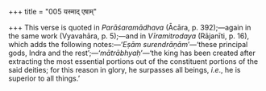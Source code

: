+++
title = "005 यस्माद् एषाम्"

+++
This verse is quoted in *Parāśaramādhava* (Ācāra, p. 392);—again in the
same work (Vyavahāra, p. 5);—and in *Vīramitrodaya* (Rājanīti, p. 16),
which adds the following notes:—‘*Eṣām surendrāṇām*’—‘these principal
gods, Indra and the rest’;—‘*mātrābhyaḥ*’—‘the king has been created
after extracting the most essential portions out of the constituent
portions of the said deities; for this reason in glory, he surpasses all
beings, *i.e*., he is superior to all things.’


